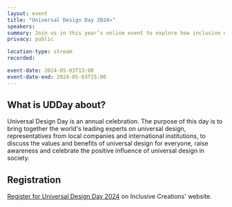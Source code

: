 ```yaml
---
layout: event
title: "Universal Design Day 2024»"
speakers: 
summary: Join us in this year’s online event to explore how inclusive design creates a better future for all.
privacy: public

location-type: stream
recorded: 

event-date: 2024-05-03T13:00
event-date-end: 2024-05-03T15:00
---
```

## What is UDDay about?
Universal Design Day is an annual celebration. The purpose of this day is to bring together the world's leading experts on universal design,
representatives from local companies and international institutions, to discuss the values and benefits of universal design for everyone, raise awareness and celebrate the positive influence of universal design in society.

## Registration
[Register for Universal Design Day 2024](https://us06web.zoom.us/webinar/register/WN_ftEL-QRbQjmiymJPou9IZg) on Inclusive Creations' website. 
